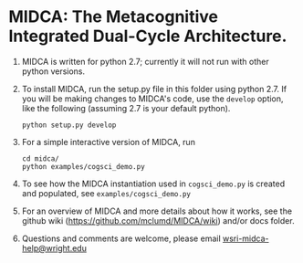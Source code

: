 # MIDCA: The Metacognitive Integrated Dual-Cycle Architecture.

1. MIDCA is written for python 2.7; currently it will not run with other python versions.

2. To install MIDCA, run the setup.py file in this folder using python 2.7. If you will be making changes to MIDCA's
   code, use the `develop` option, like the following (assuming 2.7 is your default python).

    ```
    python setup.py develop
    ```


3. For a simple interactive version of MIDCA, run

    ```
    cd midca/
    python examples/cogsci_demo.py
    ```

4. To see how the MIDCA instantiation used in `cogsci_demo.py` is created and populated, see `examples/cogsci_demo.py`

5. For an overview of MIDCA and more details about how it works, see the github wiki
   (https://github.com/mclumd/MIDCA/wiki) and/or docs folder.

6. Questions and comments are welcome, please email wsri-midca-help@wright.edu
